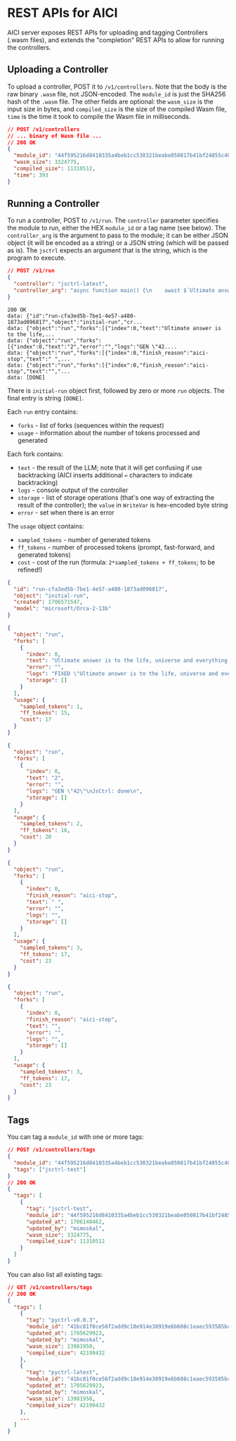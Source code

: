 # REST APIs for AICI

AICI server exposes REST APIs for uploading and tagging Controllers (.wasm files),
and extends the "completion" REST APIs to allow for running the controllers.

## Uploading a Controller

To upload a controller, POST it to `/v1/controllers`.
Note that the body is the raw binary `.wasm` file, not JSON-encoded.
The `module_id` is just the SHA256 hash of the `.wasm` file.
The other fields are optional:
the `wasm_size` is the input size in bytes, and `compiled_size` is the size of the compiled
Wasm file, `time` is the time it took to compile the Wasm file in milliseconds.

```json
// POST /v1/controllers
// ... binary of Wasm file ...
// 200 OK
{
  "module_id": "44f595216d8410335a4beb1cc530321beabe050817b41bf24855c4072c2dde2d",
  "wasm_size": 3324775,
  "compiled_size": 11310512,
  "time": 393
}
```

## Running a Controller

To run a controller, POST to `/v1/run`.
The `controller` parameter specifies the module to run, either the HEX `module_id`
or a tag name (see below).
The `controller_arg` is the argument to pass to the module; it can be either JSON object (it will be encoded as a string)
or a JSON string (which will be passed as is).
The `jsctrl` expects an argument that is the string, which is the program to execute.

```json
// POST /v1/run
{
  "controller": "jsctrl-latest",
  "controller_arg": "async function main() {\n    await $`Ultimate answer is to the life, universe and everything is `\n    await gen({ regex: /\\d\\d/ })\n}\n\nstart(main)\n"
}
```

```
200 OK
data: {"id":"run-cfa3ed5b-7be1-4e57-a480-1873ad096817","object":"initial-run","cr...
data: {"object":"run","forks":[{"index":0,"text":"Ultimate answer is to the life,...
data: {"object":"run","forks":[{"index":0,"text":"2","error":"","logs":"GEN \"42....
data: {"object":"run","forks":[{"index":0,"finish_reason":"aici-stop","text":" ",...
data: {"object":"run","forks":[{"index":0,"finish_reason":"aici-stop","text":"","...
data: [DONE]
```

There is `initial-run` object first, followed by zero or more `run` objects.
The final entry is string `[DONE]`.

Each `run` entry contains:
- `forks` - list of forks (sequences within the request)
- `usage` - information about the number of tokens processed and generated

Each fork contains:
- `text` - the result of the LLM; note that it will get confusing if use backtracking 
  (AICI inserts additional `↩` characters to indicate backtracking)
- `logs` - console output of the controller
- `storage` - list of storage operations (that's one way of extracting the result of the controller);
  the `value` in `WriteVar` is hex-encoded byte string
- `error` - set when there is an error

The `usage` object contains:
- `sampled_tokens` - number of generated tokens
- `ff_tokens` - number of processed tokens (prompt, fast-forward, and generated tokens)
- `cost` - cost of the run (formula: `2*sampled_tokens + ff_tokens`; to be refined!)


```json
{
  "id": "run-cfa3ed5b-7be1-4e57-a480-1873ad096817",
  "object": "initial-run",
  "created": 1706571547,
  "model": "microsoft/Orca-2-13b"
}
```

```json
{
  "object": "run",
  "forks": [
    {
      "index": 0,
      "text": "Ultimate answer is to the life, universe and everything is 4",
      "error": "",
      "logs": "FIXED \"Ultimate answer is to the life, universe and everything is \"\nGEN-OPT {regex: /\\d\\d/}\nregex constraint: \"\\\\d\\\\d\"\ndfa: 160 bytes\n",
      "storage": []
    }
  ],
  "usage": {
    "sampled_tokens": 1,
    "ff_tokens": 15,
    "cost": 17
  }
}
```

```json
{
  "object": "run",
  "forks": [
    {
      "index": 0,
      "text": "2",
      "error": "",
      "logs": "GEN \"42\"\nJsCtrl: done\n",
      "storage": []
    }
  ],
  "usage": {
    "sampled_tokens": 2,
    "ff_tokens": 16,
    "cost": 20
  }
}
```

```json
{
  "object": "run",
  "forks": [
    {
      "index": 0,
      "finish_reason": "aici-stop",
      "text": " ",
      "error": "",
      "logs": "",
      "storage": []
    }
  ],
  "usage": {
    "sampled_tokens": 3,
    "ff_tokens": 17,
    "cost": 23
  }
}
```

```json
{
  "object": "run",
  "forks": [
    {
      "index": 0,
      "finish_reason": "aici-stop",
      "text": "",
      "error": "",
      "logs": "",
      "storage": []
    }
  ],
  "usage": {
    "sampled_tokens": 3,
    "ff_tokens": 17,
    "cost": 23
  }
}
```

## Tags

You can tag a `module_id` with one or more tags:

```json
// POST /v1/controllers/tags
{
  "module_id": "44f595216d8410335a4beb1cc530321beabe050817b41bf24855c4072c2dde2d",
  "tags": ["jsctrl-test"]
}
// 200 OK
{
  "tags": [
    {
      "tag": "jsctrl-test",
      "module_id": "44f595216d8410335a4beb1cc530321beabe050817b41bf24855c4072c2dde2d",
      "updated_at": 1706140462,
      "updated_by": "mimoskal",
      "wasm_size": 3324775,
      "compiled_size": 11310512
    }
  ]
}
```

You can also list all existing tags:

```json
// GET /v1/controllers/tags
// 200 OK
{
  "tags": [
    {
      "tag": "pyctrl-v0.0.3",
      "module_id": "41bc81f0ce56f2add9c18e914e30919e6b608c1eaec593585bcebd61cc1ba744",
      "updated_at": 1705629923,
      "updated_by": "mimoskal",
      "wasm_size": 13981950,
      "compiled_size": 42199432
    },
    {
      "tag": "pyctrl-latest",
      "module_id": "41bc81f0ce56f2add9c18e914e30919e6b608c1eaec593585bcebd61cc1ba744",
      "updated_at": 1705629923,
      "updated_by": "mimoskal",
      "wasm_size": 13981950,
      "compiled_size": 42199432
    },
    ...
  ]
}
```
